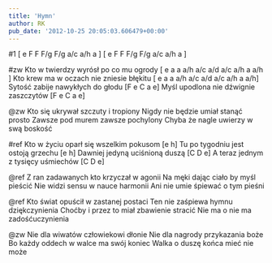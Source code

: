 ```yaml
---
title: 'Hymn'
author: RK
pub_date: '2012-10-25 20:05:03.606479+00:00'
---
```


#1
[ e F F F/g F/g a/c a/h a ]
[ e F F F/g F/g a/c a/h a ]

#zw
Kto w twierdzy wyrósł po co mu ogrody		[ e a a a/h a/c a/d a/c a/h a a/h ]
Kto krew ma w oczach nie zniesie błękitu		[ e a a a/h a/c a/d a/c a/h a a/h]
Sytość zabije nawykłych do głodu			[F e C a e]
Myśl upodlona nie dźwignie zaszczytów		[F e C a e]

@zw
Kto się ukrywał szczuty i tropiony
Nigdy nie będzie umiał stanąć prosto
Zawsze pod murem zawsze pochylony
Chyba że nagle uwierzy w swą boskość

#ref
Kto w życiu oparł się wszelkim pokusom		[e h]
Tu po tygodniu jest ostoją grzechu			[e h]
Dawniej jedyną uciśnioną duszą			[C D e]
A teraz jednym z tysięcy uśmiechów			[C D e]

@ref
Z ran zadawanych kto krzyczał w agonii
Na męki dając ciało by myśl pieścić
Nie widzi sensu w nauce harmonii
Ani nie umie śpiewać o tym pieśni

@ref
Kto świat opuścił w zastanej postaci
Ten nie zaśpiewa hymnu dziękczynienia
Choćby i przez to miał zbawienie stracić
Nie ma o nie ma zadośćuczynienia

@zw
Nie dla wiwatów człowiekowi dłonie
Nie dla nagrody przykazania boże
Bo każdy oddech w walce ma swój koniec
Walka o duszę końca mieć nie może